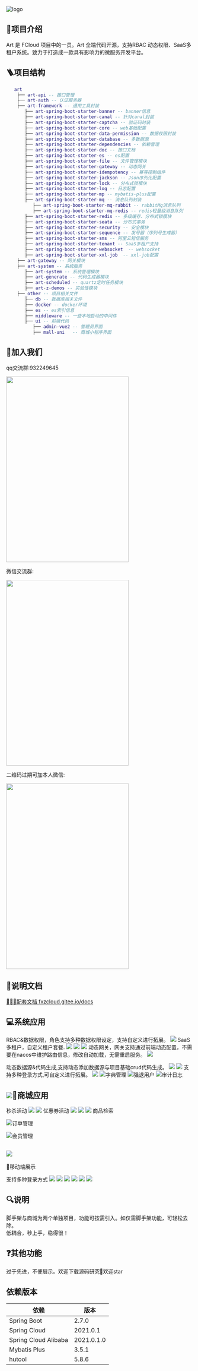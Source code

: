 ![logo](https://minio.pigx.vip/oss/2022/08/T4LHAz.svg)
##  🚀项目介绍
Art 是 FCloud 项目中的一员。Art 全端代码开源，支持RBAC 动态权限、SaaS多租户系统。致力于打造成一款具有影响力的微服务开发平台。
 

## 🪜项目结构
```lua
   art
    ├── art-api -- 接口管理
    ├── art-auth -- 认证服务器
    ├── art-framework -- 通用工具封装
       ├── art-spring-boot-starter-banner -- banner信息
       ├── art-spring-boot-starter-canal -- 针对canal封装
       ├── art-spring-boot-starter-captcha -- 验证码封装
       ├── art-spring-boot-starter-core -- web基础配置
       ├── art-spring-boot-starter-data-permission -- 数据权限封装
       ├── art-spring-boot-starter-database -- 多数据源
       ├── art-spring-boot-starter-dependencies -- 依赖管理
       ├── art-spring-boot-starter-doc -- 接口文档
       ├── art-spring-boot-starter-es -- es配置
       ├── art-spring-boot-starter-file -- 文件管理模块
       ├── art-spring-boot-starter-gateway -- 动态网关
       ├── art-spring-boot-starter-idempotency -- 幂等控制组件
       ├── art-spring-boot-starter-jackson -- Json序列化配置
       ├── art-spring-boot-starter-lock -- 分布式锁模块
       ├── art-spring-boot-starter-log -- 日志配置
       ├── art-spring-boot-starter-mp -- mybatis-plus配置
       ├── art-spring-boot-starter-mq -- 消息队列封装
          ├── art-spring-boot-starter-mq-rabbit -- rabbitMq消息队列
          ├── art-spring-boot-starter-mq-redis -- redis轻量级消息队列
       ├── art-spring-boot-starter-redis -- 多级缓存、分布式锁模块
       ├── art-spring-boot-starter-seata -- 分布式事务
       ├── art-spring-boot-starter-security -- 安全模块
       ├── art-spring-boot-starter-sequence -- 发号器（序列号生成器）
       ├── art-spring-boot-starter-sms -- 阿里云短信服务
       ├── art-spring-boot-starter-tenant -- SaaS多租户支持
       ├── art-spring-boot-starter-websocket  -- websocket
       ├── art-spring-boot-starter-xxl-job  -- xxl-job配置
    ├── art-gateway -- 网关模块
    ├── art-system -- 系统服务
       ├── art-system -- 系统管理模块
       ├── art-generate -- 代码生成器模块
       ├── art-scheduled -- quartz定时任务模块
       ├── art-z-demos -- 实验性模块
    ├──_other -- 项目相关文件
       ├── db -- 数据库相关文件
       ├── docker -- docker环境
       ├── es -- es索引信息   
       ├── middleware -- 一些本地启动的中间件
       ├── ui -- 前端代码
          ├── admin-vue2 -- 管理员界面
          ├── mall-uni   -- 商城小程序界面
```

## 🍺加入我们
qq交流群:932249645
<p>
<img src="https://minio.pigx.vip/oss/2022/07/FcAxsd.jpg" width = "330" height = "500"/>
</p>
微信交流群:
<p>
<img src="https://minio.pigx.vip/oss/2022/11/sGA58Z.jpg" width = "330" height = "500"/>
</p>
二维码过期可加本人微信:
<p>
<img src="https://minio.pigx.vip/oss/2022/10/HPJ944.jpg" width = "330" height = "500"/>
</p>

## 🍬说明文档
[🍓🍓🍓配套文档 fxzcloud.gitee.io/docs](https://fxzcloud.gitee.io/docs/)


## 💻系统应用
RBAC&数据权限，角色支持多种数据权限设定，支持自定义进行拓展。
![](https://minio.pigx.vip/oss/2022/09/2f0YJk.png)
SaaS多租户，自定义租户套餐.
![](https://minio.pigx.vip/oss/2022/10/vpuDaz.png)
![](https://minio.pigx.vip/oss/2022/10/TivOOd.png)
![](https://minio.pigx.vip/oss/2022/10/OmxgtF.png)
动态网关，网关支持通过前端动态配置，不需要在nacos中维护路由信息，修改自动加载，无需重启服务。
![](https://minio.pigx.vip/oss/2022/09/PxMBNC.png)

动态数据源&代码生成,支持动态添加数据源与项目基础crud代码生成。
![](https://minio.pigx.vip/oss/2022/09/LpRdJs.png)
![](https://minio.pigx.vip/oss/2022/09/aMfUqv.png)
支持多种登录方式,可自定义进行拓展。
![](https://minio.pigx.vip/oss/2022/09/76RYJu.png)
![](https://minio.pigx.vip/oss/2022/10/DseL2p.png)字典管理
![](https://minio.pigx.vip/oss/2022/09/sj2R4y.png)强退用户
![](https://minio.pigx.vip/oss/2022/09/FKsSGc.png)审计日志

## ![](https://minio.pigx.vip/oss/2022/09/kBIASc.png)🎁商城应用

秒杀活动
![](https://minio.pigx.vip/oss/2022/09/qAFJUh.png)
![](https://minio.pigx.vip/oss/2022/09/89RNFg.png)
优惠券活动
![](https://minio.pigx.vip/oss/2022/09/bHjYjU.png)
![](https://minio.pigx.vip/oss/2022/09/bGSyKP.png)
![](https://minio.pigx.vip/oss/2022/09/tpMtYV.png)
商品检索

![](https://minio.pigx.vip/oss/2022/09/BSJsJU.png)订单管理

![](https://minio.pigx.vip/oss/2022/09/d0EG2h.png)会员管理

## ![](https://minio.pigx.vip/oss/2022/09/S7DRyz.png)
📱移动端展示

支持多种登录方式
![](https://minio.pigx.vip/oss/2022/09/7POcE0.png)
![](https://minio.pigx.vip/oss/2022/09/I86DRb.png)
![](https://minio.pigx.vip/oss/2022/09/I28W9e.png)
![](https://minio.pigx.vip/oss/2022/09/QPGuiC.png)
![](https://minio.pigx.vip/oss/2022/09/DswHAG.png)
![](https://minio.pigx.vip/oss/2022/09/y04bpB.png)
## 🔍说明
脚手架与商城为两个单独项目，功能可按需引入。如仅需脚手架功能，可轻松去除。<br/>
低耦合，秒上手，稳得很！
## ❓其他功能
过于先进，不便展示。欢迎下载源码研究🧐欢迎star
## 依赖版本

| 依赖                   | 版本         |
| ---------------------- |------------|
| Spring Boot            | 2.7.0      |
| Spring Cloud           | 2021.0.1   |
| Spring Cloud Alibaba   | 2021.0.1.0 |
| Mybatis Plus           | 3.5.1      |
| hutool                 | 5.8.6      |